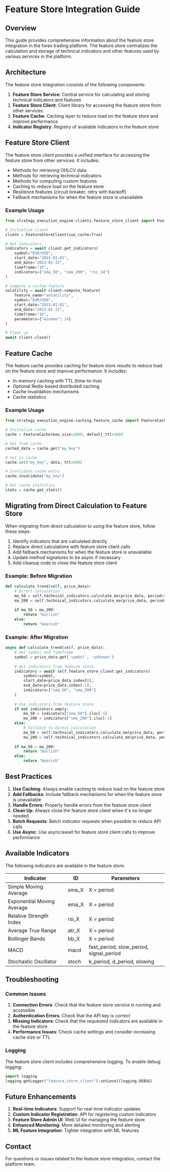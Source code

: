 # Feature Store Integration Guide

## Overview

This guide provides comprehensive information about the feature store integration in the forex trading platform. The feature store centralizes the calculation and storage of technical indicators and other features used by various services in the platform.

## Architecture

The feature store integration consists of the following components:

1. **Feature Store Service**: Central service for calculating and storing technical indicators and features
2. **Feature Store Client**: Client library for accessing the feature store from other services
3. **Feature Cache**: Caching layer to reduce load on the feature store and improve performance
4. **Indicator Registry**: Registry of available indicators in the feature store

## Feature Store Client

The feature store client provides a unified interface for accessing the feature store from other services. It includes:

- Methods for retrieving OHLCV data
- Methods for retrieving technical indicators
- Methods for computing custom features
- Caching to reduce load on the feature store
- Resilience features (circuit breaker, retry with backoff)
- Fallback mechanisms for when the feature store is unavailable

### Example Usage

```python
from strategy_execution_engine.clients.feature_store_client import FeatureStoreClient

# Initialize client
client = FeatureStoreClient(use_cache=True)

# Get indicators
indicators = await client.get_indicators(
    symbol="EUR/USD",
    start_date="2023-01-01",
    end_date="2023-01-31",
    timeframe="1h",
    indicators=["sma_50", "sma_200", "rsi_14"]
)

# Compute a custom feature
volatility = await client.compute_feature(
    feature_name="volatility",
    symbol="EUR/USD",
    start_date="2023-01-01",
    end_date="2023-01-31",
    timeframe="1h",
    parameters={"window": 14}
)

# Clean up
await client.close()
```

## Feature Cache

The feature cache provides caching for feature store results to reduce load on the feature store and improve performance. It includes:

- In-memory caching with TTL (time-to-live)
- Optional Redis-based distributed caching
- Cache invalidation mechanisms
- Cache statistics

### Example Usage

```python
from strategy_execution_engine.caching.feature_cache import FeatureCache

# Initialize cache
cache = FeatureCache(max_size=1000, default_ttl=300)

# Get from cache
cached_data = cache.get("my_key")

# Set in cache
cache.set("my_key", data, ttl=600)

# Invalidate cache entry
cache.invalidate("my_key")

# Get cache statistics
stats = cache.get_stats()
```

## Migrating from Direct Calculation to Feature Store

When migrating from direct calculation to using the feature store, follow these steps:

1. Identify indicators that are calculated directly
2. Replace direct calculations with feature store client calls
3. Add fallback mechanisms for when the feature store is unavailable
4. Update method signatures to be async if necessary
5. Add cleanup code to close the feature store client

### Example: Before Migration

```python
def calculate_trend(self, price_data):
    # Direct calculation
    ma_50 = self.technical_indicators.calculate_ma(price_data, period=50).iloc[-1]
    ma_200 = self.technical_indicators.calculate_ma(price_data, period=200).iloc[-1]
    
    if ma_50 > ma_200:
        return "bullish"
    else:
        return "bearish"
```

### Example: After Migration

```python
async def calculate_trend(self, price_data):
    # Get symbol and timeframe
    symbol = price_data.get('symbol', 'unknown')
    
    # Get indicators from feature store
    indicators = await self.feature_store_client.get_indicators(
        symbol=symbol,
        start_date=price_data.index[0],
        end_date=price_data.index[-1],
        indicators=["sma_50", "sma_200"]
    )
    
    # Use indicators from feature store
    if not indicators.empty:
        ma_50 = indicators["sma_50"].iloc[-1]
        ma_200 = indicators["sma_200"].iloc[-1]
    else:
        # Fallback to direct calculation
        ma_50 = self.technical_indicators.calculate_ma(price_data, period=50).iloc[-1]
        ma_200 = self.technical_indicators.calculate_ma(price_data, period=200).iloc[-1]
    
    if ma_50 > ma_200:
        return "bullish"
    else:
        return "bearish"
```

## Best Practices

1. **Use Caching**: Always enable caching to reduce load on the feature store
2. **Add Fallbacks**: Include fallback mechanisms for when the feature store is unavailable
3. **Handle Errors**: Properly handle errors from the feature store client
4. **Clean Up**: Always close the feature store client when it's no longer needed
5. **Batch Requests**: Batch indicator requests when possible to reduce API calls
6. **Use Async**: Use async/await for feature store client calls to improve performance

## Available Indicators

The following indicators are available in the feature store:

| Indicator | ID | Parameters |
|-----------|-------|------------|
| Simple Moving Average | sma_X | X = period |
| Exponential Moving Average | ema_X | X = period |
| Relative Strength Index | rsi_X | X = period |
| Average True Range | atr_X | X = period |
| Bollinger Bands | bb_X | X = period |
| MACD | macd | fast_period, slow_period, signal_period |
| Stochastic Oscillator | stoch | k_period, d_period, slowing |

## Troubleshooting

### Common Issues

1. **Connection Errors**: Check that the feature store service is running and accessible
2. **Authentication Errors**: Check that the API key is correct
3. **Missing Indicators**: Check that the requested indicators are available in the feature store
4. **Performance Issues**: Check cache settings and consider increasing cache size or TTL

### Logging

The feature store client includes comprehensive logging. To enable debug logging:

```python
import logging
logging.getLogger("feature_store_client").setLevel(logging.DEBUG)
```

## Future Enhancements

1. **Real-time Indicators**: Support for real-time indicator updates
2. **Custom Indicator Registration**: API for registering custom indicators
3. **Feature Store Admin UI**: Web UI for managing the feature store
4. **Enhanced Monitoring**: More detailed monitoring and alerting
5. **ML Feature Integration**: Tighter integration with ML features

## Contact

For questions or issues related to the feature store integration, contact the platform team.
